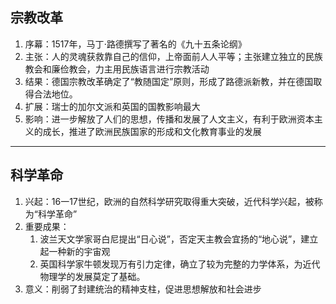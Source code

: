 ## 宗教改革
1. 序幕：1517年，马丁$\cdot$路德撰写了著名的《九十五条论纲》
2. 主张：人的灵魂获救靠自己的信仰，上帝面前人人平等；主张建立独立的民族教会和廉俭教会，力主用民族语言进行宗教活动
3. 结果：德国宗教改革确定了“教随国定”原则，形成了路德派新教，并在德国取得合法地位。
4. 扩展：瑞士的加尔文派和英国的国教影响最大
5. 影响：进一步解放了人们的思想，传播和发展了人文主义，有利于欧洲资本主义的成长，推进了欧洲民族国家的形成和文化教育事业的发展
---
## 科学革命
1. 兴起：16一17世纪，欧洲的自然科学研究取得重大突破，近代科学兴起，被称为“科学革命”
2. 重要成果：
	1. 波兰天文学家哥白尼提出“日心说”，否定天主教会宜扬的“地心说”，建立起一种新的宇宙观
	2. 英国科学家牛顿发现万有引力定律，确立了较为完整的力学体系，为近代物理学的发展莫定了基础。
3. 意义：削弱了封建统治的精神支柱，促进思想解放和社会进步